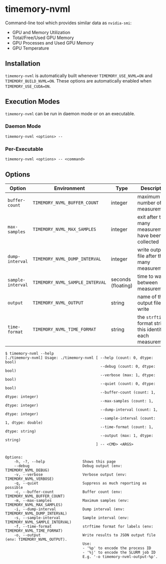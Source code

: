 # timemory-nvml

Command-line tool which provides similar data as `nvidia-smi`:

- GPU and Memory Utilization
- Total/Free/Used GPU Memory
- GPU Processes and Used GPU Memory
- GPU Temperature

## Installation

`timemory-nvml` is automatically built whenever `TIMEMORY_USE_NVML=ON` and `TIMEMORY_BUILD_NVML=ON`.
These options are automatically enabled when `TIMEMORY_USE_CUDA=ON`.

## Execution Modes

`timemory-nvml` can be run in daemon mode or on an executable.

### Daemon Mode

```console
timemory-nvml <options> --
```

### Per-Executable

```console
timemory-nvml <options> -- <command>
```

## Options

| Option            | Environment                     | Type                | Description                                                   |
| ----------------- | ------------------------------- | ------------------- | ------------------------------------------------------------- |
| `buffer-count`    | `TIMEMORY_NVML_BUFFER_COUNT`    | integer             | maximum number of measurements                                |
| `max-samples`     | `TIMEMORY_NVML_MAX_SAMPLES`     | integer             | exit after this many measurements have been collected         |
| `dump-interval`   | `TIMEMORY_NVML_DUMP_INTERVAL`   | integer             | write output file after this many measurements                |
| `sample-interval` | `TIMEMORY_NVML_SAMPLE_INTERVAL` | seconds  (floating) | time to wait between measurements                             |
| `output`          | `TIMEMORY_NVML_OUTPUT`          | string              | name of the output file to write                              |
| `time-format`     | `TIMEMORY_NVML_TIME_FORMAT`     | string              | the `strftime` format string this identifies each measurement |

```console
$ timemory-nvml --help
[./timemory-nvml] Usage: ./timemory-nvml [ --help (count: 0, dtype: bool)
                                           --debug (count: 0, dtype: bool)
                                           --verbose (max: 1, dtype: bool)
                                           --quiet (count: 0, dtype: bool)
                                           --buffer-count (count: 1, dtype: integer)
                                           --max-samples (count: 1, dtype: integer)
                                           --dump-interval (count: 1, dtype: integer)
                                           --sample-interval (count: 1, dtype: double)
                                           --time-format (count: 1, dtype: string)
                                           --output (max: 1, dtype: string)
                                         ] -- <CMD> <ARGS>


Options:
    -h, -?, --help                 Shows this page
    --debug                        Debug output (env: TIMEMORY_NVML_DEBUG)
    -v, --verbose                  Verbose output (env: TIMEMORY_NVML_VERBOSE)
    -q, --quiet                    Suppress as much reporting as possible
    -c, --buffer-count             Buffer count (env: TIMEMORY_NVML_BUFFER_COUNT)
    -m, --max-samples              Maximum samples (env: TIMEMORY_NVML_MAX_SAMPLES)
    -i, --dump-interval            Dump interval (env: TIMEMORY_NVML_DUMP_INTERVAL)
    -s, --sample-interval          Sample interval (env: TIMEMORY_NVML_SAMPLE_INTERVAL)
    -f, --time-format              strftime format for labels (env: TIMEMORY_NVML_TIME_FORMAT)
    -o, --output                   Write results to JSON output file (env: TIMEMORY_NVML_OUTPUT).
                                   Use:
                                   - '%p' to encode the process ID
                                   - '%j' to encode the SLURM job ID
                                   E.g. '-o timemory-nvml-output-%p'.
```
